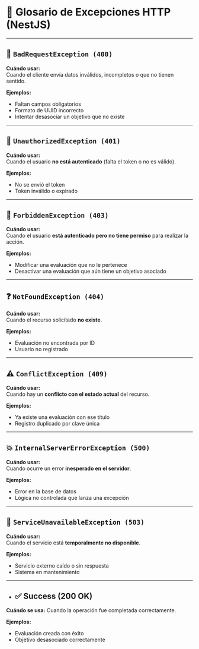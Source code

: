 # 🧾 Glosario de Excepciones HTTP (NestJS)

---

## 🔴 `BadRequestException (400)`
**Cuándo usar:**  
Cuando el cliente envía datos inválidos, incompletos o que no tienen sentido.

**Ejemplos:**
- Faltan campos obligatorios
- Formato de UUID incorrecto
- Intentar desasociar un objetivo que no existe

---

## 🔐 `UnauthorizedException (401)`
**Cuándo usar:**  
Cuando el usuario **no está autenticado** (falta el token o no es válido).

**Ejemplos:**
- No se envió el token
- Token inválido o expirado

---

## 🚫 `ForbiddenException (403)`
**Cuándo usar:**  
Cuando el usuario **está autenticado pero no tiene permiso** para realizar la acción.

**Ejemplos:**
- Modificar una evaluación que no le pertenece
- Desactivar una evaluación que aún tiene un objetivo asociado

---

## ❓ `NotFoundException (404)`
**Cuándo usar:**  
Cuando el recurso solicitado **no existe**.

**Ejemplos:**
- Evaluación no encontrada por ID
- Usuario no registrado

---

## ⚠️ `ConflictException (409)`
**Cuándo usar:**  
Cuando hay un **conflicto con el estado actual** del recurso.

**Ejemplos:**
- Ya existe una evaluación con ese título
- Registro duplicado por clave única

---

## 💥 `InternalServerErrorException (500)`
**Cuándo usar:**  
Cuando ocurre un error **inesperado en el servidor**.

**Ejemplos:**
- Error en la base de datos
- Lógica no controlada que lanza una excepción

---

## 🛑 `ServiceUnavailableException (503)`
**Cuándo usar:**  
Cuando el servicio está **temporalmente no disponible**.

**Ejemplos:**
- Servicio externo caído o sin respuesta
- Sistema en mantenimiento

---

- ## ✅ Success (200 OK)
**Cuándo se usa:**
Cuando la operación fue completada correctamente.

**Ejemplos:**
- Evaluación creada con éxito
- Objetivo desasociado correctamente

